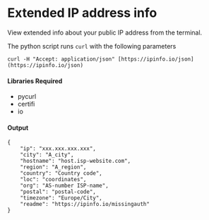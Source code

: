 # Extended IP address info

View extended info about your public IP address from the terminal.


The python script runs `curl` with the following parameters

    curl -H "Accept: application/json" [https://ipinfo.io/json] (https://ipinfo.io/json)



#### Libraries Required

-   pycurl
-   certifi
-   io



#### Output


```
{
    "ip": "xxx.xxx.xxx.xxx",
    "city": "A_city",
    "hostname": "host.isp-website.com",
    "region": "A_region",
    "country": "Country code",
    "loc": "coordinates",
    "org": "AS-number ISP-name",
    "postal": "postal-code",
    "timezone": "Europe/City",
    "readme": "https://ipinfo.io/missingauth"
}
```